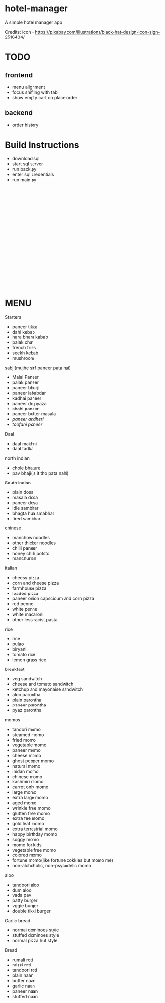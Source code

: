 # hotel-manager
A simple hotel manager app

Credits:
icon - https://pixabay.com/illustrations/black-hat-design-icon-sign-2516434/

<h1> TODO </h1>
<h2> frontend </h2>

- menu alignment
- focus shifting with tab
- show empty cart on place order

<h2> backend </h2>

- order history

<h1> Build Instructions</h1>

- download sql
- start sql server
- run back.py
- enter sql credentials
- run main.py


<br>
<br>
<br>
<br>
<br>
<br>
<br>
<br>
<br>
<br>
<br>
<br>
<br>
<br>
<br>
<br>
<br>
<br>
<br>


<h1> MENU </h1>

Starters
- paneer tikka
- dahi kebab
- hara bhara kabab
- palak chat
- french fries
- seekh kebab
- mushroom

sabji(mujhe sirf paneer pata hai)
- Malai Paneer
- palak paneer
- paneer bhurji
- paneer lababdar
- kadhai paneer
- paneer do pyaza
- shahi paneer
- paneer butter masala
- <em>paneer andheri
- toofani paneer</em>

Daal
- daal makhni
- daal tadka

north indian
- chole bhature
- pav bhaji(is it tho pata nahi)

South indian
- plain dosa
- masala dosa
- paneer dosa
- idle sambhar
- bhagta hua smabhar
- tired sambhar

chinese
- manchow noodles
- other thicker noodles
- chilli paneer
- honey chilli potsto
- manchurian

italian
- cheesy pizza
- corn and cheese pizza
- farmhouse pizza
- loaded pizza
- paneer onion capscicum and corn pizza
- red penne
- white penne
- white macaroni
- other less racist pasta

rice
- rice
- pulao
- biryani
- tomato rice
- lemon grass rice

breakfast
- veg sandwitch
- cheese and tomato sandwitch
- ketchup and mayonaise sandwitch
- aloo parontha
- plain parontha
- paneer parontha
- pyaz parontha

momos
- tandori momo
- steamed momo
- fried momo
- vegetable momo
- paneer momo
- cheese momo
- ghost pepper momo
- natural momo
- inidan momo
- chinese momo
- kashmiri momo
- carrot only momo
- large momo
- extra large momo
- aged momo
- wrinkle free momo
- glutten free momo
- extra fee momo
- gold leaf momo
- extra terrestrial momo
- happy birthday momo
- soggy momo
- momo for kids
- vegetable free momo
- colored momo
- fortune momo(like fortune cokkies but momo me)
- non-alchoholic, non-psycodelic momo

aloo
- tandoori aloo
- dum aloo
- vada pav
- patty burger
- vggie burger
- double tikki burger

Garlic bread
- normal dominoes style
- stuffed dominoes style
- normal pizza hut style

Bread
 - rumali roti
 - missi roti
 - tandoori roti
 - plain naan
 - butter naan
 - garlic naan
 - paneer naan
 - stuffed naan

